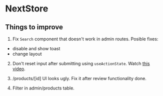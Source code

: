 # NextStore

## Things to improve

1. Fix `Search` component that doesn't work in admin routes. Posible fixes:

- disable and show toast
- change layout

2. Don't reset input after submitting using `useActionState`. Watch [this video](https://www.youtube.com/watch?v=KhO4VjaYSXU).

3. /products/[id] UI looks ugly. Fix it after review functionality done.

4. Filter in admin/products table.
